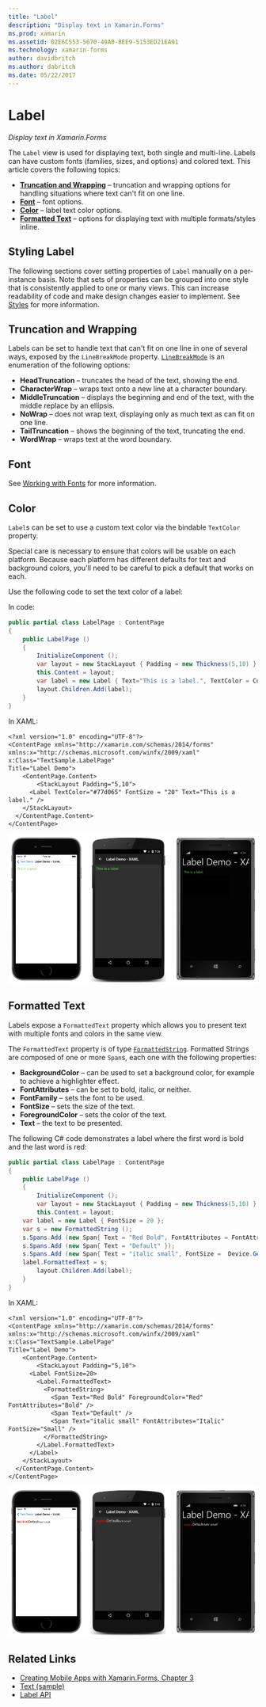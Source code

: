 ```yaml
---
title: "Label"
description: "Display text in Xamarin.Forms"
ms.prod: xamarin
ms.assetid: 02E6C553-5670-49A0-8EE9-5153ED21EA91
ms.technology: xamarin-forms
author: davidbritch
ms.author: dabritch
ms.date: 05/22/2017
---
```


# Label

_Display text in Xamarin.Forms_

The `Label` view is used for displaying text, both single and multi-line. Labels can have custom fonts (families, sizes, and options) and colored text. This article covers the following topics:

- **[Truncation and Wrapping](#Truncation_and_Wrapping)** &ndash; truncation and wrapping options for handling situations where text can't fit on one line.
- **[Font](#Font)** &ndash; font options.
- **[Color](#Color)** &ndash; label text color options.
- **[Formatted Text](#Formatted_Text)** &ndash; options for displaying text with multiple formats/styles inline.

## Styling Label

The following sections cover setting properties of `Label` manually on a per-instance basis. Note that sets of properties can be grouped into one style that is consistently applied to one or many views. This can increase readability of code and make design changes easier to implement. See [Styles](~/xamarin-forms/user-interface/text/styles.md) for more information.

<a name="Truncation_and_Wrapping" />

## Truncation and Wrapping

Labels can be set to handle text that can't fit on one line in one of several ways, exposed by the `LineBreakMode` property. [`LineBreakMode`](https://developer.xamarin.com/api/type/Xamarin.Forms.LineBreakMode/) is an enumeration of the following options:

- **HeadTruncation** &ndash; truncates the head of the text, showing the end.
- **CharacterWrap** &ndash; wraps text onto a new line at a character boundary.
- **MiddleTruncation** &ndash; displays the beginning and end of the text, with the middle replace by an ellipsis.
- **NoWrap** &ndash; does not wrap text, displaying only as much text as can fit on one line.
- **TailTruncation** &ndash; shows the beginning of the text, truncating the end.
- **WordWrap** &ndash; wraps text at the word boundary.

## Font

See [Working with Fonts](~/xamarin-forms/user-interface/text/fonts.md) for more information.

## Color

`Label`s can be set to use a custom text color via the bindable `TextColor` property.

Special care is necessary to ensure that colors will be usable on each platform. Because each platform has different defaults for text and background colors, you'll need to be careful to pick a default that works on each.

Use the following code to set the text color of a label:

In code:

```csharp
public partial class LabelPage : ContentPage
{
	public LabelPage ()
	{
		InitializeComponent ();
		var layout = new StackLayout { Padding = new Thickness(5,10) };
		this.Content = layout;
		var label = new Label { Text="This is a label.", TextColor = Color.FromHex("#77d065"), FontSize = 20 };
		layout.Children.Add(label);
	}
}
```

In XAML:

```xaml
<?xml version="1.0" encoding="UTF-8"?>
<ContentPage xmlns="http://xamarin.com/schemas/2014/forms"
xmlns:x="http://schemas.microsoft.com/winfx/2009/xaml"
x:Class="TextSample.LabelPage"
Title="Label Demo">
	<ContentPage.Content>
		<StackLayout Padding="5,10">
      <Label TextColor="#77d065" FontSize = "20" Text="This is a label." />
    </StackLayout>
  </ContentPage.Content>
</ContentPage>
```

![](label-images/textcolor.png "Label TextColor Example")

<a name="Formatted_Text" />

## Formatted Text

Labels expose a `FormattedText` property which allows you to present text with multiple fonts and colors in the same view.

The `FormattedText` property is of type [`FormattedString`](https://developer.xamarin.com/api/type/Xamarin.Forms.FormattedString/). Formatted Strings are composed of one or more `Span`s, each one with the following properties:

- **BackgroundColor** &ndash; can be used to set a background color, for example to achieve a highlighter effect.
- **FontAttributes** &ndash; can be set to bold, italic, or neither.
- **FontFamily** &ndash; sets the font to be used.
- **FontSize** &ndash; sets the size of the text.
- **ForegroundColor** &ndash; sets the color of the text.
- **Text** &ndash; the text to be presented.

The following C# code demonstrates a label where the first word is bold and the last word is red:

```csharp
public partial class LabelPage : ContentPage
{
	public LabelPage ()
	{
		InitializeComponent ();
		var layout = new StackLayout { Padding = new Thickness(5,10) };
		this.Content = layout;
    var label = new Label { FontSize = 20 };
    var s = new FormattedString ();
    s.Spans.Add (new Span{ Text = "Red Bold", FontAttributes = FontAttributes.Bold });
    s.Spans.Add (new Span{ Text = "Default" });
    s.Spans.Add (new Span{ Text = "italic small", FontSize =  Device.GetNamedSize(NamedSize.Small, typeof(Label)), FontAttributes = FontAttributes.Italic});
    label.FormattedText = s;
		layout.Children.Add(label);
	}
}
```

In XAML:

```xaml
<?xml version="1.0" encoding="UTF-8"?>
<ContentPage xmlns="http://xamarin.com/schemas/2014/forms"
xmlns:x="http://schemas.microsoft.com/winfx/2009/xaml"
x:Class="TextSample.LabelPage"
Title="Label Demo">
	<ContentPage.Content>
		<StackLayout Padding="5,10">
      <Label FontSize=20>
        <Label.FormattedText>
          <FormattedString>
            <Span Text="Red Bold" ForegroundColor="Red" FontAttributes="Bold" />
            <Span Text="Default" />
            <Span Text="italic small" FontAttributes="Italic" FontSize="Small" />
          </FormattedString>
        </Label.FormattedText>
      </Label>
    </StackLayout>
  </ContentPage.Content>
</ContentPage>
```

![](label-images/formattedtext.png "Label FormattedText Example")


## Related Links

- [Creating Mobile Apps with Xamarin.Forms, Chapter 3](https://developer.xamarin.com/r/xamarin-forms/book/chapter03.pdf)
- [Text (sample)](https://developer.xamarin.com/samples/xamarin-forms/UserInterface/Text)
- [Label API](https://developer.xamarin.com/api/type/Xamarin.Forms.Label/)
